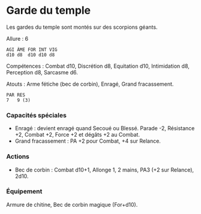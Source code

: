 # Garde du temple

Les gardes du temple sont montés sur des scorpions géants.

Allure : 6

	AGI	ÂME	FOR	INT	VIG
	d10	d8	d10	d10	d8

Compétences : Combat d10, Discrétion d8, Equitation d10, Intimidation d8, Perception d8, Sarcasme d6.

Atouts : Arme fétiche (bec de corbin), Enragé, Grand fracassement.

	PAR	RES
	7	9 (3)

### Capacités spéciales
- Enragé : devient enragé quand Secoué ou Blessé. Parade -2, Résistance +2, Combat +2, Force +2 et dégâts +2 au Combat.
- Grand fracassement : PA +2 pour Combat, +4 sur Relance.

### Actions
- Bec de corbin : Combat d10+1, Allonge 1, 2 mains, PA3 (+2 sur Relance), 2d10.

### Équipement
Armure de chitine, Bec de corbin magique (For+d10).
